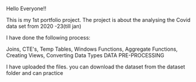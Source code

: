 Hello Everyone!!

This is my 1st portfolio project. The project is about the analysing the Covid data set from 2020 -23(till jan)

I have done the following process:

Joins, 
CTE's, 
Temp Tables, 
Windows Functions, 
Aggregate Functions, 
Creating Views, 
Converting Data Types
DATA PRE-PROCESSING

I have uploaded the files. you can download the dataset from the dataset folder and can practice
